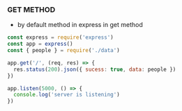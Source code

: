 ### GET METHOD

- by default method in express in get method

```js
const express = require('express')
const app = express()
const { people } = require('./data')

app.get('/', (req, res) => {
  res.status(200).json({ sucess: true, data: people })
})

app.listen(5000, () => {
  console.log('server is listening')
})
```
